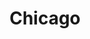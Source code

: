 ---
title: Chicago
poster: /assets/uploads/chicago.jpg
header: ''
description: The Tony-winning revival of Kander and Ebb's musical will razzle-dazzle you.
theater: Ambassador Theatre
preview: '1996-10-23'
opening: '1996-11-14'
closing: ''
tonyaward: true
criticspick: false
trailer: 'https://www.youtube.com/watch?v=Xx_eoxvYvc8'
website: 'http://www.chicagothemusical.com'
tickets:
  - highlight: false
    info: >-
      On sale when the Ambassador Theatre box office opens 10 AM
      Monday–Saturday, noon Sunday on a first-come, first-served basis. Cash or
      credit. 2 Tickets per person limit. Seat location determined at the
      discretion of the box office. Number of Tickets Available: 25. Rush
      tickets not available for Saturday evening performances.
    title: $49 Rush
    type: rush
  - highlight: false
    info: >-
      Available at the Ambassador Theatre box office at 10 AM on the day of the
      performance only if the show is sold out. Cash or credit. 2 Tickets per
      person limit. Standing positions at the back of the orchestra.
    title: $27 Standing
    type: standing
  - highlight: false
    info: 'https://www.telecharge.com/Broadway/Chicago/Schedules-Prices'
    title: $49-$159
    type: regular
---